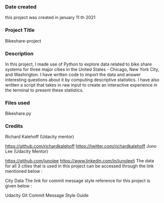 ### Date created
this project was created in january 11 th 2021
### Project Title
Bikeshare-project
### Description
In this project, I made use of Python to explore data related to bike share systems for three major cities in the United States - Chicago, New York City, and Washington. I have written code to import the data and answer interesting questions about it by computing descriptive statistics. I have also written a script that takes in raw input to create an interactive experience in the terminal to present these statistics.
### Files used
Bikeshare.py

### Credits
Richard Kalehoff (Udacity mentor)

https://github.com/richardkalehoff
https://twitter.com/richardkalehoff
Juno Lee (Udacity Mentor)

https://github.com/junolee
https://www.linkedin.com/in/junoleelj
The data for all 3 cities that is used in this project can be accessed through the link mentioned below :

City Data
The link for commit message style reference for this project is given below :

Udacity Git Commit Message Style Guide
